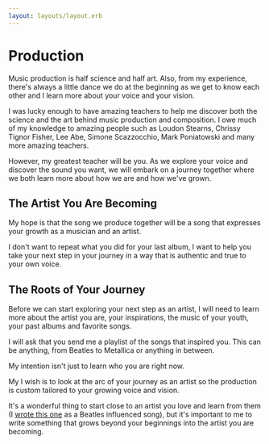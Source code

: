 ```yaml
---
layout: layouts/layout.erb
---
```

# Production

Music production is half science and half art. Also, from my experience, there's always a little dance we do at the beginning as we get to know each other and I learn more about your voice and your vision.

I was lucky enough to have amazing teachers to help me discover both the science and the art behind music production and composition. I owe much of my knowledge to amazing people such as Loudon Stearns, Chrissy Tignor Fisher, Lee Abe, Simone Scazzocchio, Mark Poniatowski and many more amazing teachers.

However, my greatest teacher will be you. As we explore your voice and discover the sound you want, we will embark on a journey together where we both learn more about how we are and how we've grown.

## The Artist You Are Becoming

My hope is that the song we produce together will be a song that expresses your growth as a musician and an artist.

I don't want to repeat what you did for your last album, I want to help you take your next step in your journey in a way that is authentic and true to your own voice.

## The Roots of Your Journey

Before we can start exploring your next step as an artist, I will need to learn more about the artist you are, your inspirations, the music of your youth, your past albums and favorite songs.

I will ask that you send me a playlist of the songs that inspired you. This can be anything, from Beatles to Metallica or anything in between.

My intention isn't just to learn who you are right now.

My I wish is to look at the arc of your journey as an artist so the production is custom tailored to your growing voice and vision.

It's a wonderful thing to start close to an artist you love and learn from them (I [wrote this one](/media/its_me.m4a "play: It's Me") as a Beatles influenced song), but it's important to me to write something that grows beyond your beginnings into the artist you are becoming. 

